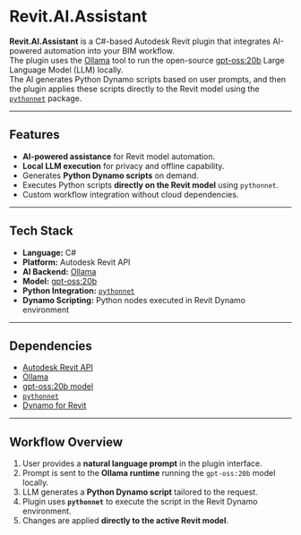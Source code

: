 # Revit.AI.Assistant

**Revit.AI.Assistant** is a C#-based Autodesk Revit plugin that integrates AI-powered automation into your BIM workflow.  
The plugin uses the [Ollama](https://ollama.ai/) tool to run the open-source [gpt-oss:20b](https://huggingface.co/mlc-ai/gpt-oss-20b) Large Language Model (LLM) locally.  
The AI generates Python Dynamo scripts based on user prompts, and then the plugin applies these scripts directly to the Revit model using the [`pythonnet`](https://github.com/pythonnet/pythonnet) package.

---

## Features
- **AI-powered assistance** for Revit model automation.
- **Local LLM execution** for privacy and offline capability.
- Generates **Python Dynamo scripts** on demand.
- Executes Python scripts **directly on the Revit model** using `pythonnet`.
- Custom workflow integration without cloud dependencies.

---

## Tech Stack
- **Language:** C#  
- **Platform:** Autodesk Revit API  
- **AI Backend:** [Ollama](https://ollama.ai/)  
- **Model:** [gpt-oss:20b](https://huggingface.co/mlc-ai/gpt-oss-20b)  
- **Python Integration:** [`pythonnet`](https://github.com/pythonnet/pythonnet)  
- **Dynamo Scripting:** Python nodes executed in Revit Dynamo environment  

---

## Dependencies
- [Autodesk Revit API](https://www.autodesk.com/developer-network/platform-technologies/revit)  
- [Ollama](https://ollama.ai/)  
- [gpt-oss:20b model](https://huggingface.co/mlc-ai/gpt-oss-20b)  
- [`pythonnet`](https://github.com/pythonnet/pythonnet)  
- [Dynamo for Revit](https://dynamobim.org/)  

---

## Workflow Overview
1. User provides a **natural language prompt** in the plugin interface.
2. Prompt is sent to the **Ollama runtime** running the `gpt-oss:20b` model locally.
3. LLM generates a **Python Dynamo script** tailored to the request.
4. Plugin uses **`pythonnet`** to execute the script in the Revit Dynamo environment.
5. Changes are applied **directly to the active Revit model**.




